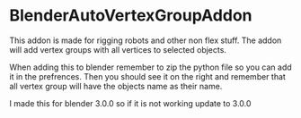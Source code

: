 # BlenderAutoVertexGroupAddon
This addon is made for rigging robots and other non flex stuff. The addon will add vertex groups with all vertices to selected objects.

When adding this to blender remember to zip the python file so you can add it in the prefrences.
Then you should see it on the right and remember that all vertex group will have the objects name as their name.

I made this for blender 3.0.0 so if it is not working update to 3.0.0
